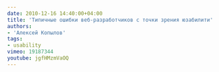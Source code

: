 ```yaml
---
date: 2010-12-16 14:40:00+04:00
title: 'Типичные ошибки веб-разработчиков с точки зрения юзабилити'
authors:
- 'Алексей Копылов'
tags:
- usability
vimeo: 19187344
youtube: jgfHMzmVaOQ
---
```

